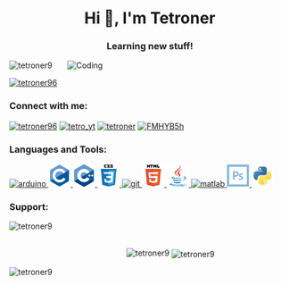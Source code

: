 <h1 align="center">Hi 👋, I'm Tetroner</h1>
<h3 align="center">Learning new stuff!</h3>
<img align="right" alt="Coding" width="400" src="https://cdn.dribbble.com/users/1162077/screenshots/3848914/programmer.gif">

<p align="left"> <img src="https://komarev.com/ghpvc/?username=tetroner9&label=Profile%20views&color=0e75b6&style=flat" alt="tetroner9" /> </p>

<p align="left"> <a href="https://twitter.com/tetroner96" target="blank"><img src="https://img.shields.io/twitter/follow/tetroner96?logo=twitter&style=for-the-badge" alt="tetroner96" /></a> </p>

<h3 align="left">Connect with me:</h3>
<p align="left">
<a href="https://twitter.com/tetroner96" target="blank"><img align="center" src="https://raw.githubusercontent.com/rahuldkjain/github-profile-readme-generator/master/src/images/icons/Social/twitter.svg" alt="tetroner96" height="30" width="40" /></a>
<a href="https://instagram.com/tetro_yt" target="blank"><img align="center" src="https://raw.githubusercontent.com/rahuldkjain/github-profile-readme-generator/master/src/images/icons/Social/instagram.svg" alt="tetro_yt" height="30" width="40" /></a>
<a href="https://www.youtube.com/c/tetroner" target="blank"><img align="center" src="https://raw.githubusercontent.com/rahuldkjain/github-profile-readme-generator/master/src/images/icons/Social/youtube.svg" alt="tetroner" height="30" width="40" /></a>
<a href="https://discord.gg/FMHYB5h" target="blank"><img align="center" src="https://raw.githubusercontent.com/rahuldkjain/github-profile-readme-generator/master/src/images/icons/Social/discord.svg" alt="FMHYB5h" height="30" width="40" /></a>
</p>

<h3 align="left">Languages and Tools:</h3>
<p align="left"> <a href="https://www.arduino.cc/" target="_blank" rel="noreferrer"> <img src="https://cdn.worldvectorlogo.com/logos/arduino-1.svg" alt="arduino" width="40" height="40"/> </a> <a href="https://www.cprogramming.com/" target="_blank" rel="noreferrer"> <img src="https://raw.githubusercontent.com/devicons/devicon/master/icons/c/c-original.svg" alt="c" width="40" height="40"/> </a> <a href="https://www.w3schools.com/cpp/" target="_blank" rel="noreferrer"> <img src="https://raw.githubusercontent.com/devicons/devicon/master/icons/cplusplus/cplusplus-original.svg" alt="cplusplus" width="40" height="40"/> </a> <a href="https://www.w3schools.com/css/" target="_blank" rel="noreferrer"> <img src="https://raw.githubusercontent.com/devicons/devicon/master/icons/css3/css3-original-wordmark.svg" alt="css3" width="40" height="40"/> </a> <a href="https://git-scm.com/" target="_blank" rel="noreferrer"> <img src="https://www.vectorlogo.zone/logos/git-scm/git-scm-icon.svg" alt="git" width="40" height="40"/> </a> <a href="https://www.w3.org/html/" target="_blank" rel="noreferrer"> <img src="https://raw.githubusercontent.com/devicons/devicon/master/icons/html5/html5-original-wordmark.svg" alt="html5" width="40" height="40"/> </a> <a href="https://www.java.com" target="_blank" rel="noreferrer"> <img src="https://raw.githubusercontent.com/devicons/devicon/master/icons/java/java-original.svg" alt="java" width="40" height="40"/> </a> <a href="https://www.mathworks.com/" target="_blank" rel="noreferrer"> <img src="https://upload.wikimedia.org/wikipedia/commons/2/21/Matlab_Logo.png" alt="matlab" width="40" height="40"/> </a> <a href="https://www.photoshop.com/en" target="_blank" rel="noreferrer"> <img src="https://raw.githubusercontent.com/devicons/devicon/master/icons/photoshop/photoshop-line.svg" alt="photoshop" width="40" height="40"/> </a> <a href="https://www.python.org" target="_blank" rel="noreferrer"> <img src="https://raw.githubusercontent.com/devicons/devicon/master/icons/python/python-original.svg" alt="python" width="40" height="40"/> </a> </p>

<h3 align="left">Support:</h3>
<p><a href="https://www.buymeacoffee.com/tetroner9"> <img align="left" src="https://cdn.buymeacoffee.com/buttons/v2/default-yellow.png" height="50" width="210" alt="tetroner9" /></a></p><br><br>

<p><img align="left" src="https://github-readme-stats.vercel.app/api/top-langs?username=tetroner9&show_icons=true&locale=en&layout=compact" alt="tetroner9" /></p>

<p>&nbsp;<img align="center" src="https://github-readme-stats.vercel.app/api?username=tetroner9&show_icons=true&locale=en" alt="tetroner9" /></p>

<p><img align="center" src="https://github-readme-streak-stats.herokuapp.com/?user=tetroner9&" alt="tetroner9" /></p>
